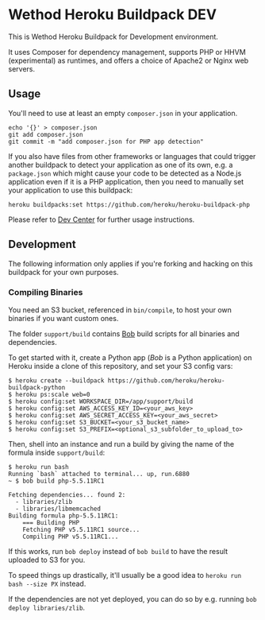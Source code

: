 # Wethod Heroku Buildpack DEV

This is Wethod Heroku Buildpack for Development environment.

It uses Composer for dependency management, supports PHP or HHVM (experimental) as runtimes, and offers a choice of Apache2 or Nginx web servers.

## Usage

You'll need to use at least an empty `composer.json` in your application.

    echo '{}' > composer.json
    git add composer.json
    git commit -m "add composer.json for PHP app detection"

If you also have files from other frameworks or languages that could trigger another buildpack to detect your application as one of its own, e.g. a `package.json` which might cause your code to be detected as a Node.js application even if it is a PHP application, then you need to manually set your application to use this buildpack:

    heroku buildpacks:set https://github.com/heroku/heroku-buildpack-php

Please refer to [Dev Center](https://devcenter.heroku.com/categories/php) for further usage instructions.

## Development

The following information only applies if you're forking and hacking on this buildpack for your own purposes.

### Compiling Binaries

You need an S3 bucket, referenced in `bin/compile`, to host your own binaries if you want custom ones.

The folder `support/build` contains [Bob](http://github.com/kennethreitz/bob-builder) build scripts for all binaries and dependencies.

To get started with it, create a Python app (*Bob* is a Python application) on Heroku inside a clone of this repository, and set your S3 config vars:

    $ heroku create --buildpack https://github.com/heroku/heroku-buildpack-python
    $ heroku ps:scale web=0
    $ heroku config:set WORKSPACE_DIR=/app/support/build
    $ heroku config:set AWS_ACCESS_KEY_ID=<your_aws_key>
    $ heroku config:set AWS_SECRET_ACCESS_KEY=<your_aws_secret>
    $ heroku config:set S3_BUCKET=<your_s3_bucket_name>
    $ heroku config:set S3_PREFIX=<optional_s3_subfolder_to_upload_to>

Then, shell into an instance and run a build by giving the name of the formula inside `support/build`:

    $ heroku run bash
    Running `bash` attached to terminal... up, run.6880
    ~ $ bob build php-5.5.11RC1
    
    Fetching dependencies... found 2:
      - libraries/zlib
      - libraries/libmemcached
    Building formula php-5.5.11RC1:
        === Building PHP
        Fetching PHP v5.5.11RC1 source...
        Compiling PHP v5.5.11RC1...

If this works, run `bob deploy` instead of `bob build` to have the result uploaded to S3 for you.

To speed things up drastically, it'll usually be a good idea to `heroku run bash --size PX` instead.

If the dependencies are not yet deployed, you can do so by e.g. running `bob deploy libraries/zlib`.
